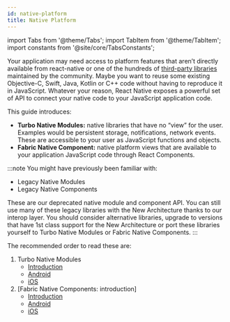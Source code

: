 ```yaml
---
id: native-platform
title: Native Platform
---
```


import Tabs from '@theme/Tabs'; import TabItem from '@theme/TabItem'; import constants from '@site/core/TabsConstants';

Your application may need access to platform features that aren’t directly available from react-native or one of the hundreds of [third-party libraries](https://reactnative.directory/) maintained by the community. Maybe you want to reuse some existing Objective-C, Swift, Java, Kotlin or C++ code without having to reproduce it in JavaScript. Whatever your reason, React Native exposes a powerful set of API to connect your native code to your JavaScript application code.

This guide introduces:

- **Turbo Native Modules:** native libraries that have no “view” for the user. Examples would be persistent storage, notifications, network events. These are accessible to your user as JavaScript functions and objects.
- **Fabric Native Component:** native platform views that are available to your application JavaScript code through React Components.

:::note
You might have previously been familiar with:

- Legacy Native Modules
- Legacy Native Components

These are our deprecated native module and component API. You can still use many of these legacy libraries with the New Architecture thanks to our interop layer. You should consider alternative libraries, upgrade to versions that have 1st class support for the New Architecture or port these libraries yourself to Turbo Native Modules or Fabric Native Components.
:::

The recommended order to read these are:

1. Turbo Native Modules
   - [Introduction](turbo-native-modules)
   - [Android](turbo-native-modules-android)
   - [iOS](turbo-native-modules-ios)
2. [Fabric Native Components: introduction]
   - [Introduction](fabric-native-modules)
   - [Android](fabric-native-modules-android)
   - [iOS](fabric-native-modules-ios)
